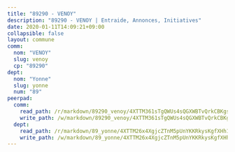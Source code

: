 ```yaml
---
title: "89290 - VENOY"
description: "89290 - VENOY | Entraide, Annonces, Initiatives"
date: 2020-01-11T14:09:21+09:00
collapsible: false
layout: commune
comm:
  nom: "VENOY"
  slug: venoy
  cp: "89290"
dept:
  nom: "Yonne"
  slug: yonne
  num: "89"
peerpad:
  comm:
    read_path: /r/markdown/89290_venoy/4XTTM361sTgQWUs4sQGXWBTvQrkCBKgs3isr7xF6T3SdQZ3gw
    write_path: /w/markdown/89290_venoy/4XTTM361sTgQWUs4sQGXWBTvQrkCBKgs3isr7xF6T3SdQZ3gw-K3TgUs1fb9Ttr7cjVZ6EB1yZXaNY4W3egkSRmz4LKYn1DCcU7eox8pfmxw9dTaZsbFQ1hxEbBD6SA1CmPVEfyCqdcCk6eqB7DdhHZik6Lp11JYgQGkZnoMG4qAY4cFUamdgzNN6w
  dept:
    read_path: /r/markdown/89_yonne/4XTTM26x4XgjcZTnM5pUnYKKRkysKgfXHh1wiigoPHqn9LDKB
    write_path: /w/markdown/89_yonne/4XTTM26x4XgjcZTnM5pUnYKKRkysKgfXHh1wiigoPHqn9LDKB-K3TgU4xaMVqzoRnPJNyddApuMoWvJyHL35bzooauYvdhG3MLg3ikjpoueq9BDtqVP4hJBQxpPxix2gohzXyST9tZPnEkyXpDMdHiAFpx7EU6e8WgvFk7NPsBQepM8o13bG9dyqq7
---
```


